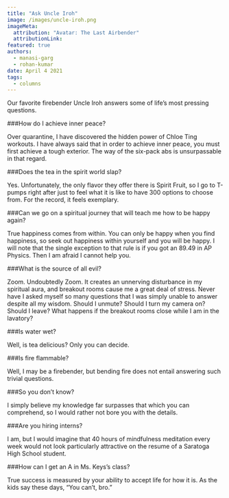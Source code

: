 ```yaml
---
title: "Ask Uncle Iroh"
image: /images/uncle-iroh.png
imageMeta:
  attribution: "Avatar: The Last Airbender"
  attributionLink:
featured: true
authors:
  - manasi-garg
  - rohan-kumar
date: April 4 2021
tags:
  - columns
---
```

Our favorite firebender Uncle Iroh answers some of life’s most pressing
questions.

###How do I achieve inner peace?

Over quarantine, I have discovered the hidden power of Chloe Ting
workouts. I have always said that in order to achieve inner peace, you
must first achieve a tough exterior. The way of the six-pack abs is
unsurpassable in that regard.

###Does the tea in the spirit world slap?

Yes. Unfortunately, the only flavor they offer there is Spirit Fruit, so
I go to T-pumps right after just to feel what it is like to have 300
options to choose from. For the record, it feels exemplary.

###Can we go on a spiritual journey that will teach me how to be happy again?

True happiness comes from within. You can only be happy when you find
happiness, so seek out happiness within yourself and you will be happy.
I will note that the single exception to that rule is if you got an
89.49 in AP Physics. Then I am afraid I cannot help you.

###What is the source of all evil?

Zoom. Undoubtedly Zoom. It creates an unnerving disturbance in my
spiritual aura, and breakout rooms cause me a great deal of stress.
Never have I asked myself so many questions that I was simply unable to
answer despite all my wisdom. Should I unmute? Should I turn my camera
on? Should I leave? What happens if the breakout rooms close while I am
in the lavatory?

###Is water wet?

Well, is tea delicious? Only you can decide.

###Is fire flammable?

Well, I may be a firebender, but bending fire does not entail answering
such trivial questions.

###So you don’t know?

I simply believe my knowledge far surpasses that which you can
comprehend, so I would rather not bore you with the details.

###Are you hiring interns?

I am, but I would imagine that 40 hours of mindfulness meditation every
week would not look particularly attractive on the resume of a Saratoga
High School student.

###How can I get an A in Ms. Keys’s class?

True success is measured by your ability to accept life for how it is.
As the kids say these days, “You can’t, bro.”


